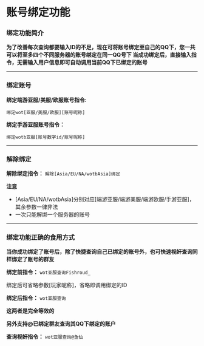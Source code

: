 ﻿# 账号绑定功能

### 绑定功能简介
**为了改善每次查询都要输入ID的不足，现在可将账号绑定至自己的QQ下，您一共可以将至多四个不同服务器的账号绑定在同一QQ号下 
当成功绑定后，直接输入指令，无需输入用户信息即可自动调用当前QQ下已绑定的账号**

***

### 绑定账号
**绑定端游亚服/美服/欧服账号指令:**

`绑定wot[亚服/美服/欧服][账号昵称]`

**绑定手游亚服账号指令：**

`绑定wotb亚服[账号数字id/账号昵称]`

***
### 解除绑定
**解除绑定指令：**
` 解除[Asia/EU/NA/wotbAsia]绑定 `

**注意**  
* [Asia/EU/NA/wotbAsia]分别对应[端游亚服/端游美服/端游欧服/手游亚服]，其余参数一律非法
* 一次只能解绑一个服务器的账号

***
### 绑定功能正确的食用方式
**当你成功绑定了账号后，除了快捷查询自己已绑定的账号外，也可快速~~视奸~~查询同样绑定了账号的群友**

**绑定前指令：**
`wot亚服查询Fishroud_`

绑定后可省略参数[玩家昵称]，省略即调用绑定的ID

**绑定后指令：**
`wot亚服查询`

**这两者是完全等效的**

**另外支持@已绑定群友查询其QQ下绑定的账户**

**查询~~视奸~~指令：**
`wot亚服查询@鱼仙 `